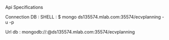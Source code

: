 Api Specifications

Connection DB :
SHELL : $ mongo ds135574.mlab.com:35574/ecvplanning -u <dbuser> -p <dbpassword>

Url db :  mongodb://<dbuser>:<dbpassword>@ds135574.mlab.com:35574/ecvplanning
